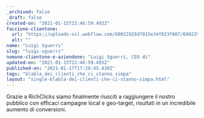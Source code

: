 ```yaml
---
_archived: false
_draft: false
created-on: "2021-01-15T22:46:59.493Z"
faccione-clientone:
  url: "https://uploads-ssl.webflow.com/60022928d7015e34f023f807/60022928d7015e7eb423fbc6_sguerri.png"
  alt: ""
name: "Luigi Sguerri"
slug: "luigi-sguerri"
nomone-clientone-e-aziendone: "Luigi Sguerri, CEO di"
updated-on: "2021-01-15T22:46:59.493Z"
published-on: "2021-01-17T17:28:45.430Z"
tags: "blabla_dei_clienti_che_ci_stanno_simpa"
layout: "single-blabla-dei-clienti-che-ci-stanno-simpa.html"
---
```


Grazie a RichClicks siamo finalmente riusciti a raggiungere il nostro pubblico con efficaci campagne local e geo-target, risultati in un incredibile aumento di conversioni.
